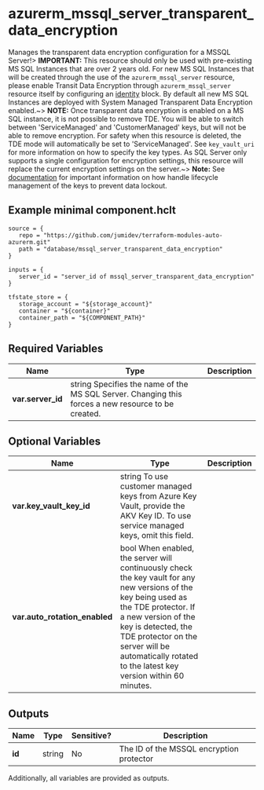 # azurerm_mssql_server_transparent_data_encryption

Manages the transparent data encryption configuration for a MSSQL Server!> **IMPORTANT:** This resource should only be used with pre-existing MS SQL Instances that are over 2 years old. For new MS SQL Instances that will be created through the use of the `azurerm_mssql_server` resource, please enable Transit Data Encryption through `azurerm_mssql_server` resource itself by configuring an [identity](https://registry.terraform.io/providers/hashicorp/azurerm/latest/docs/resources/mssql_server#identity) block. By default all new MS SQL Instances are deployed with System Managed Transparent Data Encryption enabled.~> **NOTE:** Once transparent data encryption is enabled on a MS SQL instance, it is not possible to remove TDE. You will be able to switch between 'ServiceManaged' and 'CustomerManaged' keys, but will not be able to remove encryption. For safety when this resource is deleted, the TDE mode will automatically be set to 'ServiceManaged'. See `key_vault_uri` for more information on how to specify the key types. As SQL Server only supports a single configuration for encryption settings, this resource will replace the current encryption settings on the server.~> **Note:** See [documentation](https://docs.microsoft.com/azure/azure-sql/database/transparent-data-encryption-byok-overview) for important information on how handle lifecycle management of the keys to prevent data lockout.

## Example minimal component.hclt

```hcl
source = {
   repo = "https://github.com/jumidev/terraform-modules-auto-azurerm.git" 
   path = "database/mssql_server_transparent_data_encryption" 
}

inputs = {
   server_id = "server_id of mssql_server_transparent_data_encryption" 
}

tfstate_store = {
   storage_account = "${storage_account}" 
   container = "${container}" 
   container_path = "${COMPONENT_PATH}" 
}

```

## Required Variables

| Name | Type |  Description |
| ---- | --------- |  ----------- |
| **var.server_id** | string  Specifies the name of the MS SQL Server. Changing this forces a new resource to be created. | 

## Optional Variables

| Name | Type |  Description |
| ---- | --------- |  ----------- |
| **var.key_vault_key_id** | string  To use customer managed keys from Azure Key Vault, provide the AKV Key ID. To use service managed keys, omit this field. | 
| **var.auto_rotation_enabled** | bool  When enabled, the server will continuously check the key vault for any new versions of the key being used as the TDE protector. If a new version of the key is detected, the TDE protector on the server will be automatically rotated to the latest key version within 60 minutes. | 



## Outputs

| Name | Type | Sensitive? | Description |
| ---- | ---- | --------- | --------- |
| **id** | string | No  | The ID of the MSSQL encryption protector | 

Additionally, all variables are provided as outputs.
